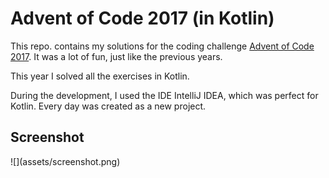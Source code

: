 Advent of Code 2017 (in Kotlin)
===============================

This repo. contains my solutions for the coding
challenge [Advent of Code 2017](http://adventofcode.com/2017).
It was a lot of fun, just like the previous years.

This year I solved all the exercises in Kotlin.

During the development, I used the IDE IntelliJ IDEA, which
was perfect for Kotlin. Every day was created as a new project.

Screenshot
----------

<div style="width:50%">![](assets/screenshot.png)</div>
